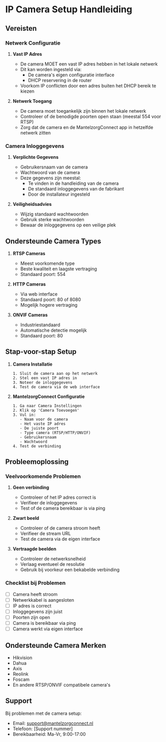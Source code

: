 # IP Camera Setup Handleiding

## Vereisten

### Netwerk Configuratie
1. **Vast IP Adres**
   - De camera MOET een vast IP adres hebben in het lokale netwerk
   - Dit kan worden ingesteld via:
     * De camera's eigen configuratie interface
     * DHCP reservering in de router
   - Voorkom IP conflicten door een adres buiten het DHCP bereik te kiezen

2. **Netwerk Toegang**
   - De camera moet toegankelijk zijn binnen het lokale netwerk
   - Controleer of de benodigde poorten open staan (meestal 554 voor RTSP)
   - Zorg dat de camera en de MantelzorgConnect app in hetzelfde netwerk zitten

### Camera Inloggegevens
1. **Verplichte Gegevens**
   - Gebruikersnaam van de camera
   - Wachtwoord van de camera
   - Deze gegevens zijn meestal:
     * Te vinden in de handleiding van de camera
     * De standaard inloggegevens van de fabrikant
     * Door de installateur ingesteld

2. **Veiligheidsadvies**
   - Wijzig standaard wachtwoorden
   - Gebruik sterke wachtwoorden
   - Bewaar de inloggegevens op een veilige plek

## Ondersteunde Camera Types

1. **RTSP Cameras**
   - Meest voorkomende type
   - Beste kwaliteit en laagste vertraging
   - Standaard poort: 554

2. **HTTP Cameras**
   - Via web interface
   - Standaard poort: 80 of 8080
   - Mogelijk hogere vertraging

3. **ONVIF Cameras**
   - Industriestandaard
   - Automatische detectie mogelijk
   - Standaard poort: 80

## Stap-voor-stap Setup

1. **Camera Installatie**
   ```
   1. Sluit de camera aan op het netwerk
   2. Stel een vast IP adres in
   3. Noteer de inloggegevens
   4. Test de camera via de web interface
   ```

2. **MantelzorgConnect Configuratie**
   ```
   1. Ga naar Camera Instellingen
   2. Klik op 'Camera Toevoegen'
   3. Vul in:
      - Naam voor de camera
      - Het vaste IP adres
      - De juiste poort
      - Type camera (RTSP/HTTP/ONVIF)
      - Gebruikersnaam
      - Wachtwoord
   4. Test de verbinding
   ```

## Probleemoplossing

### Veelvoorkomende Problemen
1. **Geen verbinding**
   - Controleer of het IP adres correct is
   - Verifieer de inloggegevens
   - Test of de camera bereikbaar is via ping

2. **Zwart beeld**
   - Controleer of de camera stroom heeft
   - Verifieer de stream URL
   - Test de camera via de eigen interface

3. **Vertraagde beelden**
   - Controleer de netwerksnelheid
   - Verlaag eventueel de resolutie
   - Gebruik bij voorkeur een bekabelde verbinding

### Checklist bij Problemen
- [ ] Camera heeft stroom
- [ ] Netwerkkabel is aangesloten
- [ ] IP adres is correct
- [ ] Inloggegevens zijn juist
- [ ] Poorten zijn open
- [ ] Camera is bereikbaar via ping
- [ ] Camera werkt via eigen interface

## Ondersteunde Camera Merken
- Hikvision
- Dahua
- Axis
- Reolink
- Foscam
- En andere RTSP/ONVIF compatibele camera's

## Support
Bij problemen met de camera setup:
- Email: support@mantelzorgconnect.nl
- Telefoon: [Support nummer]
- Bereikbaarheid: Ma-Vr, 9:00-17:00